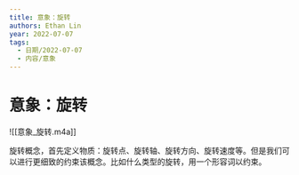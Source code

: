 ```yaml
---
title: 意象：旋转
authors: Ethan Lin
year: 2022-07-07 
tags:
  - 日期/2022-07-07 
  - 内容/意象 
---
```



# 意象：旋转






![[意象_旋转.m4a]]


旋转概念，首先定义物质：旋转点、旋转轴、旋转方向、旋转速度等。但是我们可以进行更细致的约束该概念。比如什么类型的旋转，用一个形容词以约束。